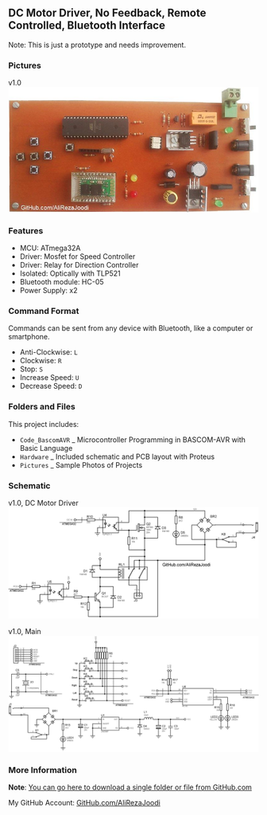 ## DC Motor Driver, No Feedback, Remote Controlled, Bluetooth Interface
Note: This is just a prototype and needs improvement. 

### Pictures
v1.0  
![](Pictures/v1.0.jpg)

### Features
- MCU: ATmega32A  
- Driver: Mosfet for Speed Controller  
- Driver: Relay for Direction Controller  
- Isolated: Optically with TLP521
- Bluetooth module: HC-05  
- Power Supply: x2

### Command Format 
Commands can be sent from any device with Bluetooth, like a computer or smartphone. 
- Anti-Clockwise: `L`  
- Clockwise: `R`  
- Stop: `S`  
- Increase Speed: `U`  
- Decrease Speed: `D`  

### Folders and Files
This project includes:
- `Code_BascomAVR` _ Microcontroller Programming in BASCOM-AVR with Basic Language
- `Hardware` _ Included schematic and PCB layout with Proteus
- `Pictures` _ Sample Photos of Projects

### Schematic
v1.0, DC Motor Driver  
![](Hardware/v1.0_Driver.png)

v1.0, Main  
![](Hardware/v1.0.png)

### More Information
**Note**: [You can go here to download a single folder or file from GitHub.com](https://minhaskamal.github.io/DownGit/#/home)

My GitHub Account: [GitHub.com/AliRezaJoodi](https://github.com/AliRezaJoodi)  

